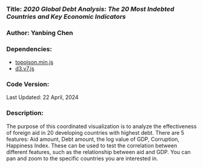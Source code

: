 ### **Title:** *2020 Global Debt Analysis: The 20 Most Indebted Countries and Key Economic Indicators*

### **Author:** Yanbing Chen

### **Dependencies:**
* [topojson.min.js](https://github.com/topojson/topojson)
* [d3.v7.js]([https://leafletjs.com/reference-1.6.0.html](https://d3js.org/getting-started))

### **Code Version:**
Last Updated: 22 April, 2024

### **Description:**
The purpose of this coordinated visualization is to analyze the effectiveness of foreign aid in 20 developing countries with highest debt. There are 5 features: Aid amount, Debt amount, the log value of GDP, Corruption, Happiness Index. These can be used to test the correlation between different features, such as the relationship between aid and GDP. You can pan and zoom to the specific countries you are interested in.
